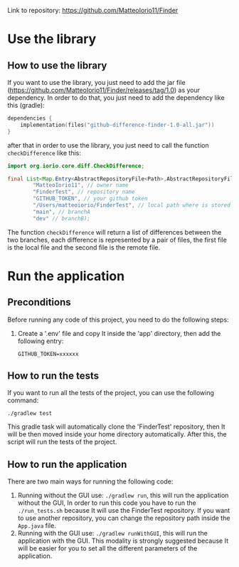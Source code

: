 Link to repository: https://github.com/MatteoIorio11/Finder
# Use the library
## How to use the library
If you want to use the library, you just need to add the jar file (https://github.com/MatteoIorio11/Finder/releases/tag/1.0) as your dependency. In order to do that, you just need to add the dependency
like this (gradle):
```kotlin
dependencies {
    implementation(files("github-difference-finder-1.0-all.jar"))
}
```

after that in order to use the library, you just need to call the function `checkDifference` like this:

```java
import org.iorio.core.diff.CheckDifference;

final List<Map.Entry<AbstractRepositoryFile<Path>,AbstractRepositoryFile<URL>>>differences = CheckDifference.checkDifference(
        "MatteoIorio11", // owner name
        "FinderTest", // repository name
        "GITHUB_TOKEN", // your github token
        "/Users/matteoiorio/FinderTest", // local path where is stored the repository
        "main", // branchA
        "dev" // branchB);
```
The function `checkDifference` will return a list of differences between the two branches, each difference is represented by a pair of files, the first file is the local file and the second file is the remote file.

# Run the application
## Preconditions
Before running any code of this project, you need to do the following steps:
1. Create a '.env' file and copy It inside the 'app' directory, then add the following entry:
   ```
   GITHUB_TOKEN=xxxxxx
   ```
## How to run the tests
If you want to run all the tests of the project, you can use the following command:
   ```
   ./gradlew test
   ```
This gradle task will automatically clone the 'FinderTest' repository, then It will be then moved inside your home directory automatically.
After this, the script will run the tests of the project.

## How to run the application
There are two main ways for running the following code:
1. Running without the GUI use: `./gradlew run`, this will run the application without the GUI, In order to run this code you have to run the `./run_tests.sh` because It will use the FinderTest repository. If you
   want to use another repository, you can change the repository path inside the `App.java` file.
2. Running with the GUI use: `./gradlew runWithGUI`, this will run the application with the GUI. This modality is strongly suggested because It will be easier for you to set all the different parameters of the application.



